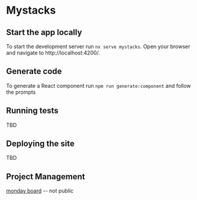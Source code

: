 # Mystacks

## Start the app locally

To start the development server run `nx serve mystacks`. Open your browser and navigate to http://localhost:4200/. 

## Generate code

To generate a React component run `npm run generate:component` and follow the prompts 

## Running tests

TBD 

## Deploying the site

TBD

## Project Management

[monday board](https://aridelugach42s-team.monday.com/boards/5893116595/) -- not public
